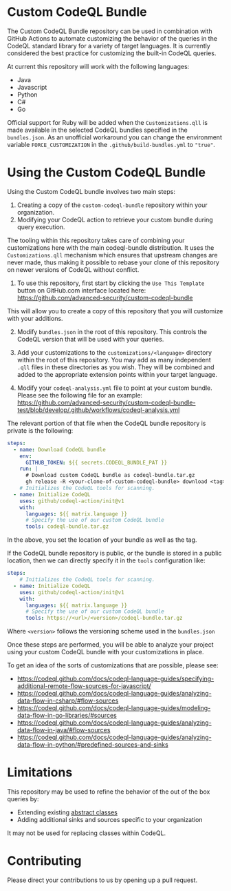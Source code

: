 # Custom CodeQL Bundle

The Custom CodeQL Bundle repository can be used in combination with GitHub
Actions to automate customizing the behavior of the queries in the CodeQL
standard library for a variety of target languages. It is currently considered
the best practice for customizing the built-in CodeQL queries. 

At current this repository will work with the following languages:

- Java
- Javascript
- Python 
- C# 
- Go

Official support for Ruby will be added when the `Customizations.qll` is made available in the selected CodeQL bundles specified in the `bundles.json`.
As an unofficial workaround you can change the environment variable `FORCE_CUSTOMIZATION` in the `.github/build-bundles.yml` to `"true"`.

# Using the Custom CodeQL Bundle

Using the Custom CodeQL bundle involves two main steps:

1. Creating a copy of the `custom-codeql-bundle` repository within your
   organization. 
2. Modifying your CodeQL action to retrieve your custom bundle during query
   execution. 

The tooling within this repository takes care of combining your customizations
here with the main codeql-bundle distribution. It uses the `Customizations.qll`
mechanism which ensures that upstream changes are never made, thus making it
possible to rebase your clone of this repository on newer versions of CodeQL
without conflict. 

1. To use this repository, first start by clicking the `Use This Template` button
on GitHub.com interface located here:
https://github.com/advanced-security/custom-codeql-bundle

This will allow you to create a copy of this repository that you will customize
with your additions. 

2. Modify `bundles.json` in the root of this repository. This controls the
   CodeQL version that will be used with your queries. 

3. Add your customizations to the `customizations/<language>` directory within
   the root of this repository. You may add as many independent `.qll`
   files in these directories as you wish. They will be combined and added to
   the appropriate extension points within your target language. 

4. Modify your `codeql-analysis.yml` file to point at your custom bundle. Please
   see the following file for an example: https://github.com/advanced-security/custom-codeql-bundle-test/blob/develop/.github/workflows/codeql-analysis.yml

The relevant portion of that file when the CodeQL bundle repository is private is the following: 

```yml
steps:
  - name: Download CodeQL bundle
    env:
      GITHUB_TOKEN: ${{ secrets.CODEQL_BUNDLE_PAT }}
    run: |
      # Download custom CodeQL bundle as codeql-bundle.tar.gz
      gh release -R <your-clone-of-custom-codeql-bundle> download <tag>
    # Initializes the CodeQL tools for scanning.
  - name: Initialize CodeQL
    uses: github/codeql-action/init@v1
    with:
      languages: ${{ matrix.language }}
      # Specify the use of our custom CodeQL bundle
      tools: codeql-bundle.tar.gz
```

In the above, you set the location of your bundle as well as the tag.

If the CodeQL bundle repository is public, or the bundle is stored in a public location, then we can directly specify it in the `tools` configuration like:

```yml
steps:
    # Initializes the CodeQL tools for scanning.
  - name: Initialize CodeQL
    uses: github/codeql-action/init@v1
    with:
      languages: ${{ matrix.language }}
      # Specify the use of our custom CodeQL bundle
      tools: https://<url>/<version>/codeql-bundle.tar.gz
```

Where `<version>` follows the versioning scheme used in the `bundles.json`

Once these steps are performed, you will be able to analyze your project using
your custom CodeQL bundle with your customizations in place. 

To get an idea of the sorts of customizations that are possible, please
see:

- https://codeql.github.com/docs/codeql-language-guides/specifying-additional-remote-flow-sources-for-javascript/
- https://codeql.github.com/docs/codeql-language-guides/analyzing-data-flow-in-csharp/#flow-sources
- https://codeql.github.com/docs/codeql-language-guides/modeling-data-flow-in-go-libraries/#sources
- https://codeql.github.com/docs/codeql-language-guides/analyzing-data-flow-in-java/#flow-sources
- https://codeql.github.com/docs/codeql-language-guides/analyzing-data-flow-in-python/#predefined-sources-and-sinks


# Limitations 

This repository may be used to refine the behavior of the out of the box queries
by: 
- Extending existing [abstract classes](https://codeql.github.com/docs/ql-language-reference/types/#abstract-classes)
- Adding additional sinks and sources specific to your organization

It may not be used for replacing classes within CodeQL. 

# Contributing 

Please direct your contributions to us by opening up a pull request. 


